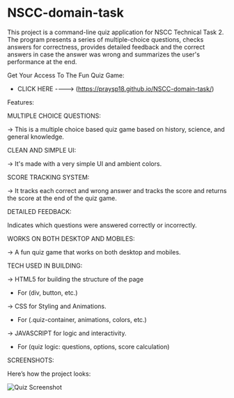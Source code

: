 # NSCC-domain-task
This project is a command-line quiz application for NSCC Technical Task 2. The program presents a series of multiple-choice questions, checks answers for correctness, provides detailed feedback and the correct answers in case the answer was wrong and summarizes the user's performance at the end.

Get Your Access To The Fun Quiz Game:
* CLICK HERE ----> (https://praysp18.github.io/NSCC-domain-task/)
  
Features:

MULTIPLE CHOICE QUESTIONS:

-> This is a multiple choice based quiz game based on history, science, and general knowledge.

CLEAN AND SIMPLE UI:

-> It's made with a very simple UI and ambient colors.

SCORE TRACKING SYSTEM:

-> It tracks each correct and wrong answer and tracks the score and returns the score at the end of the quiz game.

DETAILED FEEDBACK:

Indicates which questions were answered correctly or incorrectly.

WORKS ON BOTH DESKTOP AND MOBILES:

-> A fun quiz game that works on both desktop and mobiles.

TECH USED IN BUILDING:

-> HTML5 for building the structure of the page

* For (div, button, etc.)
  
-> CSS for Styling and Animations.

* For (.quiz-container, animations, colors, etc.)
  
-> JAVASCRIPT for logic and interactivity.

* For (quiz logic: questions, options, score calculation)
 
SCREENSHOTS:

Here’s how the project looks: 

![Quiz Screenshot](https://raw.githubusercontent.com/prayasp18/NSCC-domain-task/main/assets/screenshot.png)






